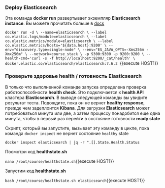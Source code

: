 ### Deploy Elasticsearch 

Эта команда **docker run** развертывает экземпляр **Elasticsearch instance**. Вы можете прочитать больше в [docs](https://www.elastic.co/guide/en/elasticsearch/reference/6.4/docker.html)

`
docker run -d \
  --name=elasticsearch \
  --label co.elastic.logs/module=elasticsearch \
  --label co.elastic.metrics/module=elasticsearch \
  --label co.elastic.metrics/hosts='${data.host}:9200' \
  --env="discovery.type=single-node" \
  --env="ES_JAVA_OPTS=-Xms256m -Xmx256m" \
  --network=course_stack \
  -p 9300:9300 -p 9200:9200 \
  --health-cmd='curl -s -f http://localhost:9200/_cat/health' \
  docker.elastic.co/elasticsearch/elasticsearch:7.6.2 
`{{execute HOST1}}

### Проверьте здоровье **health** / готовность **Elasticsearch**

В только что выполненной команде запуска определена проверка работоспособности **health check**. Это подключается к **health API** кластера **Elasticsearch**. В выводе следующей команды вы увидите результат теста. Подождите, пока он не вернет **healthy response**, прежде чем задеплоится **Kibana**. Для загрузки **Elasticsearch** может потребоваться минута или две, а затем процессу понадобится еще одна минута, чтобы в первый раз перейти в состояние готовности **ready state**

Скрипт, который вы запустите, вызывает эту команду в цикле, пока команда `docker inspect` не вернет состояние `healthy` state

`docker inspect elasticsearch | jq -r ".[].State.Health.Status`

Посмотри код **healthstate.sh**  

`nano /root/course/healthstate.sh`{{execute HOST1}}

Запустим код **healthstate.sh**

`bash /root/course/healthstate.sh elasticsearch`{{execute HOST1}}

